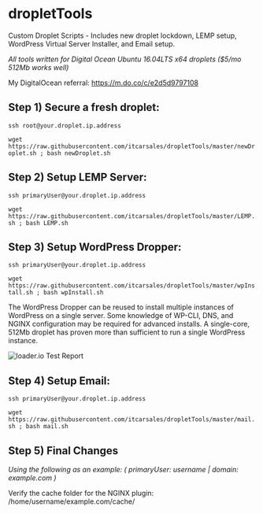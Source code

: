 # dropletTools
Custom Droplet Scripts - Includes new droplet lockdown, LEMP setup, WordPress Virtual Server Installer, and Email setup.

*All tools written for Digital Ocean Ubuntu 16.04LTS x64 droplets ($5/mo 512Mb works well)*

My DigitalOcean referral: https://m.do.co/c/e2d5d9797108

## Step 1) Secure a fresh droplet:


```ssh root@your.droplet.ip.address```

```wget https://raw.githubusercontent.com/itcarsales/dropletTools/master/newDroplet.sh ; bash newDroplet.sh```



## Step 2) Setup LEMP Server:

```ssh primaryUser@your.droplet.ip.address```

```wget https://raw.githubusercontent.com/itcarsales/dropletTools/master/LEMP.sh ; bash LEMP.sh```



## Step 3) Setup WordPress Dropper:

```ssh primaryUser@your.droplet.ip.address```

```wget https://raw.githubusercontent.com/itcarsales/dropletTools/master/wpInstall.sh ; bash wpInstall.sh```

The WordPress Dropper can be reused to install multiple instances of WordPress on a single server.  Some knowledge of WP-CLI, DNS, and NGINX configuration may be required for advanced installs.  A single-core, 512Mb droplet has proven more than sufficient to run a single WordPress instance.

![loader.io Test Report](https://github.com/itcarsales/dropletTools/raw/master/loadTest.jpg)


## Step 4) Setup Email:

```ssh primaryUser@your.droplet.ip.address```

```wget https://raw.githubusercontent.com/itcarsales/dropletTools/master/mail.sh ; bash mail.sh```



## Step 5) Final Changes

*Using the following as an example: ( primaryUser: username | domain: example.com )*

Verify the cache folder for the NGINX plugin:  /home/username/example.com/cache/

